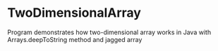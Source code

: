 # TwoDimensionalArray
Program demonstrates how two-dimensional array works in Java with Arrays.deepToString method and jagged array
